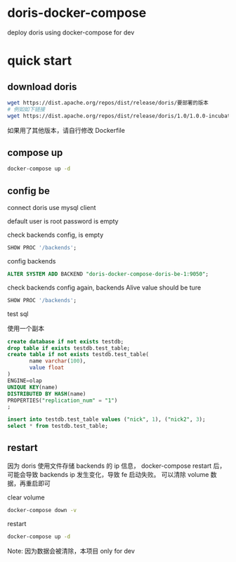 # doris-docker-compose
deploy doris using docker-compose for dev


# quick start

## download doris
```bash
wget https://dist.apache.org/repos/dist/release/doris/要部署的版本
# 例如如下链接
wget https://dist.apache.org/repos/dist/release/doris/1.0/1.0.0-incubating/apache-doris-1.0.0-incubating-bin.tar.gz
```

如果用了其他版本，请自行修改 Dockerfile

## compose up
```bash
docker-compose up -d
```

## config be
connect doris use mysql client

default user is  root
password is empty


check backends config, is empty 
```sql
SHOW PROC '/backends';
```


config backends
```sql
ALTER SYSTEM ADD BACKEND "doris-docker-compose-doris-be-1:9050";
```

check backends config again, backends Alive value should be ture
```sql
SHOW PROC '/backends';
```

test sql

使用一个副本

```sql
create database if not exists testdb;
drop table if exists testdb.test_table;
create table if not exists testdb.test_table(
       name varchar(100),
       value float
)
ENGINE=olap
UNIQUE KEY(name)
DISTRIBUTED BY HASH(name)
PROPERTIES("replication_num" = "1")
;

insert into testdb.test_table values ("nick", 1), ("nick2", 3);
select * from testdb.test_table;
```

## restart
因为 doris 使用文件存储 backends 的 ip 信息， docker-compose restart 后，可能会导致 backends ip 发生变化，导致 fe 启动失败。
可以清除 volume 数据，再重启即可

clear volume
```bash
docker-compose down -v
```

restart 
```bash
docker-compose up -d
```

Note: 因为数据会被清除，本项目 only for dev 
